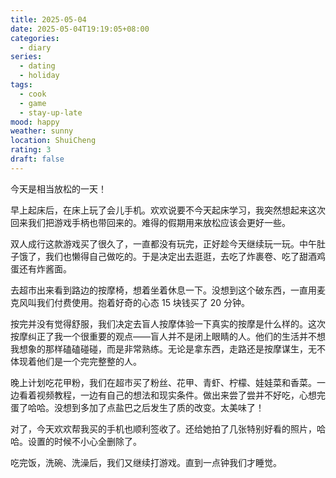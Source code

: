 ```yaml
---
title: 2025-05-04
date: 2025-05-04T19:19:05+08:00
categories:
  - diary
series:
  - dating
  - holiday
tags:
  - cook
  - game
  - stay-up-late
mood: happy
weather: sunny
location: ShuiCheng
rating: 3
draft: false
---
```

今天是相当放松的一天！

早上起床后，在床上玩了会儿手机。欢欢说要不今天起床学习，我突然想起来这次回来我们把游戏手柄也带回来的。难得的假期用来放松应该会更好一些。

双人成行这款游戏买了很久了，一直都没有玩完，正好趁今天继续玩一玩。中午肚子饿了，我们也懒得自己做吃的。于是决定出去逛逛，去吃了炸裹卷、吃了甜酒鸡蛋还有炸酱面。

去超市出来看到路边的按摩椅，想着坐着休息一下。没想到这个破东西，一直用麦克风叫我们付费使用。抱着好奇的心态 15 块钱买了 20 分钟。

按完并没有觉得舒服，我们决定去盲人按摩体验一下真实的按摩是什么样的。这次按摩纠正了我一个很重要的观点——盲人并不是闭上眼睛的人。他们的生活并不想我想象的那样磕磕碰碰，而是非常熟练。无论是拿东西，走路还是按摩谋生，无不体现着他们是一个完完整整的人。

晚上计划吃花甲粉，我们在超市买了粉丝、花甲、青虾、柠檬、娃娃菜和香菜。一边看着视频教程，一边有自己的想法和现实条件。做出来尝了尝并不好吃，心想完蛋了哈哈。没想到多加了点盐巴之后发生了质的改变。太美味了！

对了，今天欢欢帮我买的手机也顺利签收了。还给她拍了几张特别好看的照片，哈哈。设置的时候不小心全删除了。

吃完饭，洗碗、洗澡后，我们又继续打游戏。直到一点钟我们才睡觉。